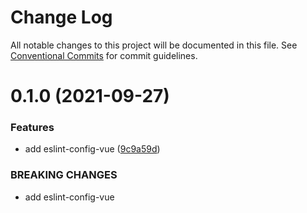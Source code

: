 # Change Log

All notable changes to this project will be documented in this file.
See [Conventional Commits](https://conventionalcommits.org) for commit guidelines.

# 0.1.0 (2021-09-27)

### Features

- add eslint-config-vue ([9c9a59d](https://github.com/G-G-boy/fabric/commit/9c9a59dd12dccdd8b09274f75b4b598ce787c0bb))

### BREAKING CHANGES

- add eslint-config-vue
